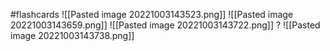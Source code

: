 #flashcards 
![[Pasted image 20221003143523.png]]
![[Pasted image 20221003143659.png]]
![[Pasted image 20221003143722.png]]
?
![[Pasted image 20221003143738.png]]